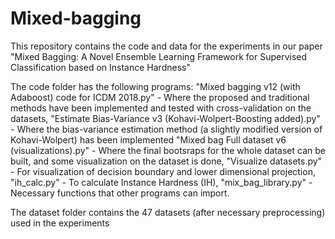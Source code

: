 # Mixed-bagging
This repository contains the code and data for the experiments in our paper "Mixed Bagging: A Novel Ensemble Learning Framework for Supervised Classification based on Instance Hardness"

The code folder has the following programs:
  "Mixed bagging v12 (with Adaboost) code for ICDM 2018.py" - Where the proposed and traditional methods have been implemented and tested with cross-validation on the datasets,
  "Estimate Bias-Variance v3 (Kohavi-Wolpert-Boosting added).py" - Where the bias-variance estimation method (a slightly modified version of Kohavi-Wolpert) has been implemented
  "Mixed bag Full dataset v6 (visualizations).py" - Where the final bootsraps for the whole dataset can be built, and some visualization on the dataset is done,
  "Visualize datasets.py" - For visualization of decision boundary and lower dimensional projection,
  "ih_calc.py" - To calculate Instance Hardness (IH),
  "mix_bag_library.py" - Necessary functions that other programs can import.

The dataset folder contains the 47 datasets (after necessary preprocessing) used in the experiments 

